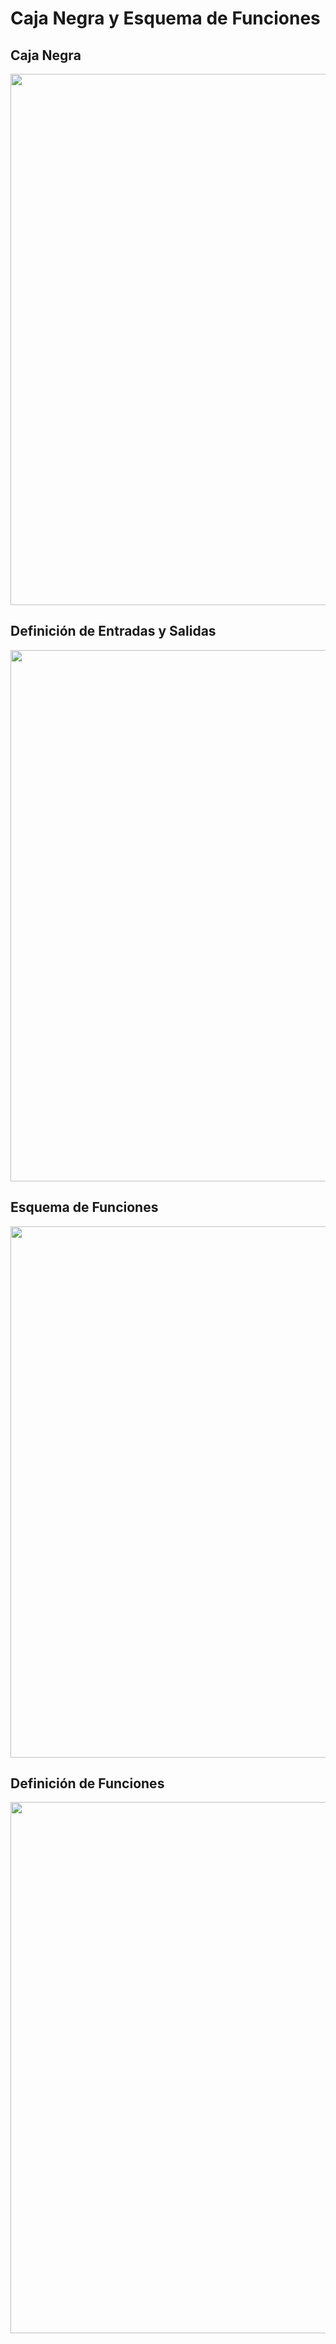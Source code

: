 # Caja Negra y Esquema de Funciones
## Caja Negra

<p align="center">
  <img src="https://github.com/Paradoxeado/prototypeProject/blob/main/Im%C3%A1genes/E05Imagen01.png" width="850" style="margin: auto;">
</p>

## Definición de Entradas y Salidas

<p align="center">
  <img src="https://github.com/Paradoxeado/prototypeProject/blob/main/Im%C3%A1genes/E05Imagen02.png" width="850" style="margin: auto;">
</p>

## Esquema de Funciones

<p align="center">
  <img src="https://github.com/Paradoxeado/prototypeProject/blob/main/Im%C3%A1genes/E05Imagen03.png" width="850" style="margin: auto;">
</p>

## Definición de Funciones

<p align="center">
  <img src="https://github.com/Paradoxeado/prototypeProject/blob/main/Im%C3%A1genes/E05Imagen04.png" width="850" style="margin: auto;">
</p>
